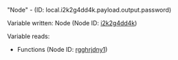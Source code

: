 "Node" - (ID: local.i2k2g4dd4k.payload.output.password)

Variable written:
Node (Node ID: [i2k2g4dd4k](../nodes/i2k2g4dd4k.md))

Variable reads:
* Functions (Node ID: [rgghrjdny1](../nodes/rgghrjdny1.md))
